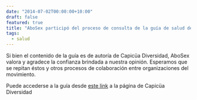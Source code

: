 ```yaml
---
date: "2014-07-02T00:00:00+10:00"
draft: false
featured: true
title: "AboSex participó del proceso de consulta de la guía de salud de Capicüa"
tags:
  - salud
---
```


Si bien el contenido de la guía es de autoría de Capicüa Diversidad, AboSex valora y agradece la confianza brindada a nuestra opinión. Esperamos que se repitan éstos y otros procesos de colaboración entre organizaciones del movimiento.

Puede accederse a la guía desde [este link]("http://capicuadiversidad.org/#!/-descarga-la-guia-de-salud/") a la página de Capicüa Diversidad 